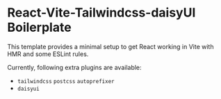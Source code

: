 # React-Vite-Tailwindcss-daisyUI Boilerplate

This template provides a minimal setup to get React working in Vite with HMR and some ESLint rules.

Currently, following extra plugins are available:

- `tailwindcss` `postcss` `autoprefixer`
- `daisyui`